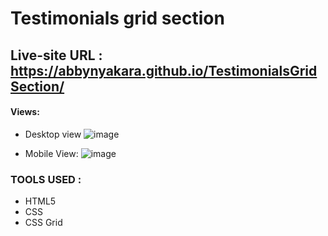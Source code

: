 # Testimonials grid section

## Live-site URL : https://abbynyakara.github.io/TestimonialsGridSection/

#### Views: 
- Desktop view
![image](https://user-images.githubusercontent.com/81410040/155302780-cc36bb7d-0f56-4d19-8887-e50b86a47d06.png)

- Mobile View:
![image](https://user-images.githubusercontent.com/81410040/155303186-359862b6-0434-4c09-9552-2073b30f585f.png)



### TOOLS USED :
- HTML5
- CSS 
- CSS Grid


